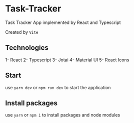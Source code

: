 # Task-Tracker
Task Tracker App implemented by React and Typescript

Created by `Vite`

## Technologies
1- React
2- Typescript
3- Jotai
4- Material UI
5- React Icons

## Start
use `yarn dev` or `npm run dev` to start the application

## Install packages
use `yarn` or `npm i` to install packages and node modules
